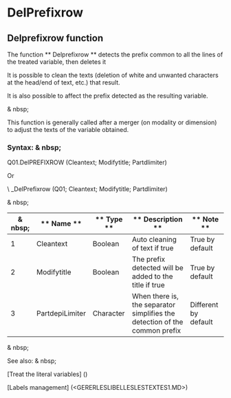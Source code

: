 # DelPrefixrow

## Delprefixrow function

The function ** Delprefixrow ** detects the prefix common to all the lines of the treated variable, then deletes it

It is possible to clean the texts (deletion of white and unwanted characters at the head/end of text, etc.) that result.

It is also possible to affect the prefix detected as the resulting variable.

& nbsp;

This function is generally called after a merger (on modality or dimension) to adjust the texts of the variable obtained.

### Syntax: & nbsp;

Q01.DelPREFIXROW (Cleantext; Modifytitle; Partdlimiter)

Or

\ _DelPrefixrow (Q01; Cleantext; Modifytitle; Partdlimiter)

& nbsp;

|& nbsp;|** Name ** |** Type ** |** Description ** |** Note ** |
|--- |--- |--- |--- |--- |
|&#49;|Cleantext |Boolean |Auto cleaning of text if true |True by default |
|&#50;|Modifytitle |Boolean |The prefix detected will be added to the title if true |True by default |
|&#51;|PartdepiLimiter |Character |When there is, the separator simplifies the detection of the common prefix |Different by default |


& nbsp;

See also: & nbsp;

[Treat the literal variables] (<Trellious Little Little.MD>)

[Labels management] (<GERERLESLIBELLESLESTEXTES1.MD>)